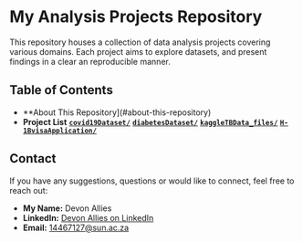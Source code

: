 # My Analysis Projects Repository

This repository houses a collection of data analysis projects covering various domains. Each project aims to explore datasets, and present findings in a clear an reproducible manner.

## Table of Contents

* **About This Repository](#about-this-repository)
* **Project List**
	**[`covid19Dataset/`](covid19Dataset/)**
	**[`diabetesDataset/`](diabetesDataset/)**
	**[`kaggleTBData_files/`](kaggleTBData_files/)**
	**[`H-1BvisaApplication/`](H1BvisaApplication/)**

## Contact

If you have any suggestions, questions or would like to connect, feel free to reach out:

* **My Name:** Devon Allies
* **LinkedIn:** [Devon Allies on LinkedIn](https://www.linkedin.com/in/devonallies/)
* **Email:** 14467127@sun.ac.za
